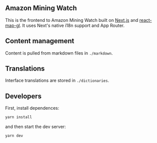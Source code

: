 ## Amazon Mining Watch
This is the frontend to Amazon Mining Watch built on [Next.js](https://nextjs.org/) and [react-map-gl](https://visgl.github.io/react-map-gl/). It uses Next's native i18n support and App Router.

## Content management 
Content is pulled from markdown files in `./markdown`.

## Translations 
Interface translations are stored in `./dictionaries`.

## Developers

First, install dependences:

```bash
yarn install
```

and then start the dev server:

```bash
yarn dev
```

